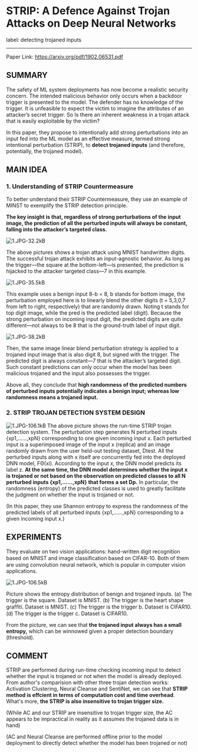 ﻿# STRIP: A Defence Against Trojan Attacks on Deep Neural Networks 

label: detecting trojaned inputs

---
Paper Link: https://arxiv.org/pdf/1902.06531.pdf

## SUMMARY  
The safety of ML system deployments has now become a realistic security concern. The intended malicious behavior only occurs when a backdoor trigger is presented to the model. The defender has no knowledge of the trigger. It is unfeasible to expect the victim to imagine the attributes of an attacker’s secret trigger. So Is there an inherent weakness in a trojan attack that is easily exploitable by the victim?  

In this paper, they propose to intentionally add strong perturbations into an input fed into the ML model as an effective measure, termed strong intentional perturbation (STRIP), to **detect trojaned inputs** (and therefore, potentially, the trojaned model).

## MAIN IDEA
### 1. Understanding of STRIP Countermeasure  
To better understand their STRIP Countermeasure, they use an example of MINST to exemplify the STRIP detection principle.   

**The key insight is that, regardless of strong perturbations of the input image, the prediction of all the perturbed inputs will always be constant, falling into the attacker’s targeted class.**  

![1.JPG-32.2kB][1]

The above pictures shows a trojan attack using MNIST handwritten digits. The successful trojan attack exhibits an input-agnostic behavior. As long as the trigger—the square at the bottom-left—is presented, the prediction is hijacked to the attacker targeted class—7 in this example.  

![1.JPG-35.5kB][2]

This example uses a benign input 8-b = 8, b stands for bottom image, the perturbation employed here is to linearly blend the other digits (t = 5,3,0,7 from left to right, respectively) that are randomly drawn. Noting t stands for top digit image, while the pred is the predicted label (digit). Because the strong perturbation on incoming input digit, the predicted digits are quite different—not always to be 8 that is the ground-truth label of input digit.  

![1.JPG-38.2kB][3]

Then, the same image linear blend perturbation strategy is applied to a trojaned input image that is also digit 8, but signed with the trigger. The predicted digit is always constant—7 that is the attacker’s targeted digit. Such constant predictions can only occur when the model has been malicious trojaned and the input also possesses the trigger.  

Above all, they conclude that **high randomness of the predicted numbers of perturbed inputs potentially indicates a benign input; whereas low randomness means a trojaned input.**

### 2. STRIP TROJAN DETECTION SYSTEM DESIGN 

![1.JPG-106.1kB][4]
The above picture shows the run-time STRIP trojan detection system. The perturbation step generates N perturbed inputs {xp1,......,xpN} corresponding to one given incoming input x. Each perturbed input is a superimposed image of the input x (replica) and an image randomly drawn from the user held-out testing dataset, Dtest. All the perturbed inputs along with x itself are concurrently fed into the deployed DNN model, FΘ(xi). According to the input x, the DNN model predicts its label z. **At the same time, the DNN model determines whether the input x is trojaned or not based on the observation on predicted classes to all N perturbed inputs {xp1,......,xpN} that forms a set Dp.** In particular, the randomness (entropy) of the predicted classes is used to greatly facilitate the judgment on whether the input is trojaned or not. 

(In this paper, they use Shannon entropy to express the randomness of the predicted labels of all perturbed inputs {xp1,......,xpN} corresponding to a given incoming input x.)

## EXPERIMENTS
They evaluate on two vision applications: hand-written digit recognition based on MNIST and image classiﬁcation based on CIFAR-10. Both of them are using convolution neural network, which is popular in computer vision applications.

![1.JPG-106.5kB][5]

Picture shows the entropy distribution of benign and trojaned inputs.  (a) The trigger is the square. Dataset is MNIST. (b) The trigger is the heart shape grafﬁti. Dataset is MNIST. (c) The trigger is the trigger b. Dataset is CIFAR10. (d) The trigger is the trigger c. Dataset is CIFAR10.   

From the picture, we can see that **the trojaned input always has a small entropy,** which can be winnowed given a proper detection boundary (threshold).

## COMMENT
STRIP are performed during run-time checking incoming input to detect whether the input is trojaned or not when the model is already deployed. From author's comparision with other three trojan detection works: Activation Clustering, Neural Cleanse and SentiNet, we can see that **STRIP method is effcient in terms of computation cost and time overhead**. What's more, **the STRIP is also insensitive to trojan trigger size.**  

(While AC and our STRIP are insensitive to trojan trigger size, the AC appears to be impractical in reality as it assumes the trojaned data is in hand)   

(AC and Neural Cleanse are performed offline prior to the model deployment to directly detect whether the model has been trojaned or not)   


  [1]: http://static.zybuluo.com/Shenao/qmnd5x6pmu8a9i6avzolqlcc/1.JPG
  [2]: http://static.zybuluo.com/Shenao/3rvrm3derusbcz3u3dwapcvc/1.JPG
  [3]: http://static.zybuluo.com/Shenao/s6s3dalt3wzlj27r2rwyrned/1.JPG
  [4]: http://static.zybuluo.com/Shenao/g03j1bjmnbzq6x9f0j73qj5u/1.JPG
  [5]: http://static.zybuluo.com/Shenao/28vhgfij2z1uw090qz36tm8f/1.JPG
